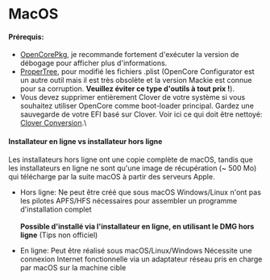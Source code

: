 # MacOS

#### Prérequis:

* [OpenCorePkg](https://github.com/acidanthera/OpenCorePkg/releases), je recommande fortement d'exécuter la version de débogage pour afficher plus d'informations.
* [ProperTree](https://github.com/corpnewt/ProperTree), pour modifié les fichiers .plist (OpenCore Configurator est un autre outil mais il est très obsolète et la version Mackie est connue pour sa corruption. **Veuillez éviter ce type d'outils à tout prix !**).
* Vous devez supprimer entièrement Clover de votre système si vous souhaitez utiliser OpenCore comme boot-loader principal. Gardez une sauvegarde de votre EFI basé sur Clover. Voir ici ce qui doit être nettoyé: [Clover Conversion](https://github.com/dortania/OpenCore-Install-Guide/tree/master/clover-conversion).\


#### Installateur en ligne vs installateur hors ligne

Les installateurs hors ligne ont une copie complète de macOS, tandis que les installateurs en ligne ne sont qu'une image de récupération (\~ 500 Mo) qui télécharge par la suite macOS à partir des serveurs Apple.

*   Hors ligne: Ne peut être créé que sous macOS Windows/Linux n'ont pas les pilotes APFS/HFS nécessaires pour assembler un programme d'installation complet \
    \
    **Possible d'installé via l'installateur en ligne, en utilisant le DMG hors ligne** (Tips non officiel)


* En ligne: Peut être réalisé sous macOS/Linux/Windows Nécessite une connexion Internet fonctionnelle via un adaptateur réseau pris en charge par macOS sur la machine cible

##
